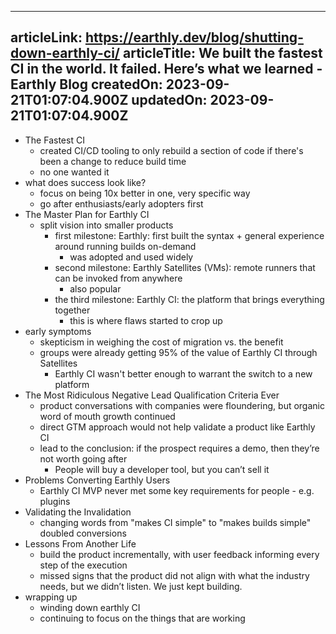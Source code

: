 -----------------------
articleLink: https://earthly.dev/blog/shutting-down-earthly-ci/
articleTitle: We built the fastest CI in the world. It failed. Here’s what we learned - Earthly Blog
createdOn: 2023-09-21T01:07:04.900Z
updatedOn: 2023-09-21T01:07:04.900Z
-----------------------

- The Fastest CI
  - created CI/CD tooling to only rebuild a section of code if there's been a change to reduce build time
  - no one wanted it
- what does success look like?
  - focus on being 10x better in one, very specific way
  - go after enthusiasts/early adopters first
- The Master Plan for Earthly CI
  - split vision into smaller products
    - first milestone: Earthly: first built the syntax + general experience around running builds on-demand
      - was adopted and used widely
    - second milestone: Earthly Satellites (VMs): remote runners that can be invoked from anywhere
      - also popular
    - the third milestone: Earthly CI: the platform that brings everything together
      - this is where flaws started to crop up
- early symptoms
  - skepticism in weighing the cost of migration vs. the benefit
  - groups were already getting 95% of the value of Earthly CI through Satellites
    - Earthly CI wasn't better enough to warrant the switch to a new platform
- The Most Ridiculous Negative Lead Qualification Criteria Ever
  - product conversations with companies were floundering, but organic word of mouth growth continued
  - direct GTM approach would not help validate a product like Earthly CI
  - lead to the conclusion: if the prospect requires a demo, then they’re not worth going after
    - People will buy a developer tool, but you can’t sell it
- Problems Converting Earthly Users
  - Earthly CI MVP never met some key requirements for people - e.g. plugins
- Validating the Invalidation
  - changing words from "makes CI simple" to "makes builds simple" doubled conversions
- Lessons From Another Life
  - build the product incrementally, with user feedback informing every step of the execution
  - missed signs that the product did not align with what the industry needs, but we didn’t listen. We just kept building.
- wrapping up
  - winding down earthly CI
  - continuing to focus on the things that are working




